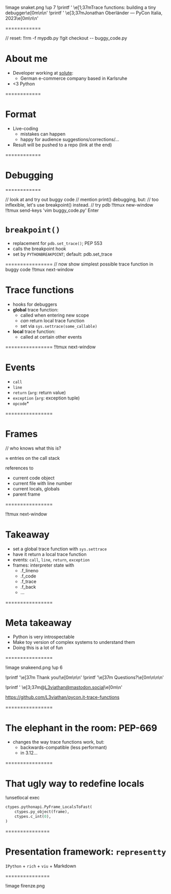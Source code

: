 !image snaket.png
!up 7
!printf '    \e[1;37mTrace functions: building a tiny debugger\e[0m\n\n'
!printf '     \e[3;37mJonathan Oberländer — PyCon Italia, 2023\e[0m\n\n'

============

// reset:
!!rm -f mypdb.py
!!git checkout -- buggy_code.py

# About me

- Developer working at [solute](https://solute.de):
  - German e-commerce company based in Karlsruhe
- <3 Python

============

# Format

- Live-coding
    - mistakes can happen
    - happy for audience suggestions/corrections/...
- Result will be pushed to a repo (link at the end)

============

# Debugging

============

// look at and try out buggy code
// mention print() debugging, but:
// too inflexible, let's use breakpoint() instead.
// try pdb
!!tmux new-window
!!tmux send-keys 'vim buggy_code.py' Enter

# `breakpoint()`

- replacement for `pdb.set_trace()`; PEP 553
- calls the breakpoint hook
- set by `PYTHONBREAKPOINT`; default: pdb.set_trace

================
// now show simplest possible trace function in buggy code
!!tmux next-window

# Trace functions

- hooks for debuggers
- **global** trace function:
    - called when entering new scope
    - _can_ return local trace function
    - set via `sys.settrace(some_callable)`
- **local** trace function:
    - called at certain other events

================
!!tmux next-window
# Events

- `call`
- `line`
- `return` (`arg`: return value)
- `exception` (`arg`: exception tuple)
- `opcode`*

================

# Frames
// who knows what this is?

≈ entries on the call stack

references to

- current code object
- current file with line number
- current locals, globals
- parent frame

================

!!tmux next-window

# Takeaway

- set a global trace function with `sys.settrace`
- have it return a local trace function
- events: `call`, `line`, `return`, `exception`
- frames: interpreter state with
    - .f_lineno
    - .f_code
    - .f_trace
    - .f_back
    - ...

================
# Meta takeaway

- Python is very introspectable
- Make toy version of complex systems to understand them
- Doing this is a lot of fun

================

!image snakeend.png
!up 6

!printf '\e[37m    Thank you!\e[0m\n\n'
!printf '\e[37m    Questions?\e[0m\n\n\n'

!printf ' \e[3;37m@L3viathan@mastodon.social\e[0m\n'

<https://github.com/L3viathan/pycon.it-trace-functions>

================

# The elephant in the room: PEP-669

- changes the way trace functions work, but:
    - backwards-compatible (less performant)
    - in 3.12…

================

# That ugly way to redefine locals

!unsetlocal exec
```python
ctypes.pythonapi.PyFrame_LocalsToFast(
    ctypes.py_object(frame),
    ctypes.c_int(0),
)
```

===============

# Presentation framework: `representty`

`IPython` + `rich` + `viu` + Markdown

===============

!image firenze.png
